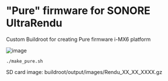 # "Pure" firmware for SONORE UltraRendu 

Custom Buildroot for creating Pure firmware i-MX6 platform 

![image](https://user-images.githubusercontent.com/33607921/153674427-990adc35-a196-4e92-9234-be66d9b07b60.png)


```
./make_pure.sh
```
SD саrd image: buildroot/output/images/Rendu_XX_XX_XXXX.gz
